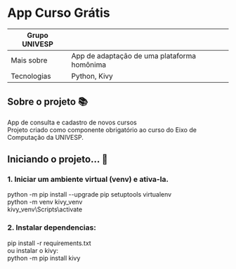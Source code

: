 # App Curso Grátis

| Grupo UNIVESP |     |
| -------------         | --- |
| Mais sobre       | App de adaptação de uma plataforma homônima
| Tecnologias   | Python, Kivy

<!-- Capa da Vitrine.dev-->

## Sobre o projeto 📚

<p>
 App de consulta e cadastro de novos cursos <br>
 Projeto criado como componente obrigatório ao curso do Eixo de Computação da UNIVESP. 
</p>

## Iniciando o projeto... 📌

### 1. Iniciar um ambiente virtual (venv) e ativa-la. </br>
python -m pip install --upgrade pip setuptools virtualenv </br>
python -m venv kivy_venv  </br>
kivy_venv\Scripts\activate </br>

### 2. Instalar dependencias: </br>
pip install -r requirements.txt </br>
ou instalar o kivy: </br>
python -m pip install kivy


